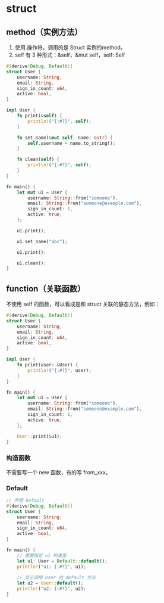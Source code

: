 # struct

## method（实例方法）
1. 使用.操作符，调用的是 Struct 实例的method。
2. self 有 3 种形式：&self，&mut self，self: Self
```rust
#[derive(Debug, Default)]
struct User {
    username: String,
    email: String,
    sign_in_count: u64,
    active: bool,
}

impl User {
    fn print(&self) {
        println!("{:#?}", self);
    }

    fn set_name(&mut self, name: &str) {
        self.username = name.to_string();
    }

    fn clean(self) {
        println!("{:#?}", self);
    }
}

fn main() {
    let mut u1 = User {
        username: String::from("someone"),
        email: String::from("someone@example.com"),
        sign_in_count: 1,
        active: true,
    };

    u1.print();

    u1.set_name("abc");

    u1.print();

    u1.clean();
}
```

## function（关联函数）
不使用 self 的函数，可以看成是和 struct 关联的静态方法，例如：
```rust
#[derive(Debug, Default)]
struct User {
    username: String,
    email: String,
    sign_in_count: u64,
    active: bool,
}

impl User {
    fn print(user: &User) {
        println!("{:#?}", user);
    }
}

fn main() {
    let mut u1 = User {
        username: String::from("someone"),
        email: String::from("someone@example.com"),
        sign_in_count: 1,
        active: true,
    };

    User::print(&u1);
}
```
### 构造函数
不需要写一个 new 函数，有的写 from_xxx。

### Default
```rust
// 声明 Default
#[derive(Debug, Default)]
struct User {
    username: String,
    email: String,
    sign_in_count: u64,
    active: bool,
}

fn main() {
    // 需要指定 u1 的类型
    let u1: User = Default::default();
    println!("u1: {:#?}", u1);
    
    // 显示调用 User 的 default 方法
    let u2 = User::default();
    println!("u2: {:#?}", u2);
}
```